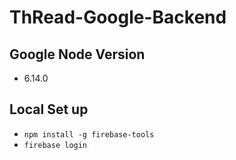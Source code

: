 # ThRead-Google-Backend

## Google Node Version
- 6.14.0

## Local Set up
- ```npm install -g firebase-tools```
- ```firebase login```
